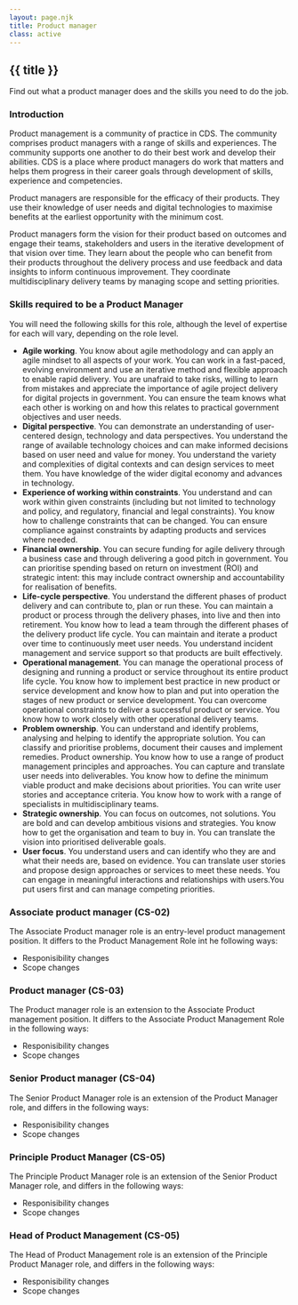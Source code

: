 ```yaml
---
layout: page.njk
title: Product manager
class: active
---
```

## {{ title }}

Find out what a product manager does and the skills you need to do the job.

### Introduction

Product management is a community of practice in CDS. The community comprises product managers with a range of skills and experiences. The community supports one another to do their best work and develop their abilities. CDS is a place where product managers do work that matters and helps them progress in their career goals through development of skills, experience and competencies.

Product managers are responsible for the efficacy of their products. They use their knowledge of user needs and digital technologies to maximise benefits at the earliest opportunity with the minimum cost. 

Product managers form the vision for their product based on outcomes and engage their teams, stakeholders and users in the iterative development of that vision over time. They learn about the people who can benefit from their products throughout the delivery process and use feedback and data insights to inform continuous improvement. They coordinate multidisciplinary delivery teams by managing scope and setting priorities.

### Skills required to be a Product Manager

You will need the following skills for this role, although the level of expertise for each will vary, depending on the role level.

* **Agile working**. You know about agile methodology and can apply an agile mindset to all aspects of your work. You can work in a fast-paced, evolving environment and use an iterative method and flexible approach to enable rapid delivery. You are unafraid to take risks, willing to learn from mistakes and appreciate the importance of agile project delivery for digital projects in government. You can ensure the team knows what each other is working on and how this relates to practical government objectives and user needs.
* **Digital perspective**. You can demonstrate an understanding of user-centered design, technology and data perspectives. You understand the range of available technology choices and can make informed decisions based on user need and value for money. You understand the variety and complexities of digital contexts and can design services to meet them. You have knowledge of the wider digital economy and advances in technology.
* **Experience of working within constraints**. You understand and can work within given constraints (including but not limited to technology and policy, and regulatory, financial and legal constraints). You know how to challenge constraints that can be changed. You can ensure compliance against constraints by adapting products and services where needed.
* **Financial ownership**. You can secure funding for agile delivery through a business case and through delivering a good pitch in government. You can prioritise spending based on return on investment (ROI) and strategic intent: this may include contract ownership and accountability for realisation of benefits.
* **Life-cycle perspective**. You understand the different phases of product delivery and can contribute to, plan or run these. You can maintain a product or process through the delivery phases, into live and then into retirement. You know how to lead a team through the different phases of the delivery product life cycle. You can maintain and iterate a product over time to continuously meet user needs. You understand incident management and service support so that products are built effectively.
* **Operational management**. You can manage the operational process of designing and running a product or service throughout its entire product life cycle. You know how to implement best practice in new product or service development and know how to plan and put into operation the stages of new product or service development. You can overcome operational constraints to deliver a successful product or service. You know how to work closely with other operational delivery teams.
* **Problem ownership**. You can understand and identify problems, analysing and helping to identify the appropriate solution. You can classify and prioritise problems, document their causes and implement remedies.
Product ownership. You know how to use a range of product management principles and approaches. You can capture and translate user needs into deliverables. You know how to define the minimum viable product and make decisions about priorities. You can write user stories and acceptance criteria. You know how to work with a range of specialists in multidisciplinary teams.
* **Strategic ownership**. You can focus on outcomes, not solutions. You are bold and can develop ambitious visions and strategies. You know how to get the organisation and team to buy in. You can translate the vision into prioritised deliverable goals.
* **User focus**. You understand users and can identify who they are and what their needs are, based on evidence. You can translate user stories and propose design approaches or services to meet these needs. You can engage in meaningful interactions and relationships with users.You put users first and can manage competing priorities.

<h3 id="associate">Associate product manager (CS-02)</h3>

The Associate Product manager role is an entry-level product management position. It differs to the Product Management Role int he following ways:

* Responisibility changes
* Scope changes

<h3 id="pm">Product manager (CS-03)</h3>

The Product manager role is an extension to the Associate Product management position. It differs to the Associate Product Management Role in the following ways:

* Responisibility changes
* Scope changes

<h3 id="senior">Senior Product manager (CS-04)</h3>

The Senior Product Manager role is an extension of the Product Manager role, and differs in the following ways:
* Responisibility changes
* Scope changes

<h3 id="principle">Principle Product Manager (CS-05)</h3>

The Principle Product Manager role is an extension of the Senior Product Manager role, and differs in the following ways:
* Responisibility changes
* Scope changes


<h3 id="head">Head of Product Management (CS-05)</h3>

The Head of Product Management role is an extension of the Principle Product Manager role, and differs in the following ways:
* Responisibility changes
* Scope changes